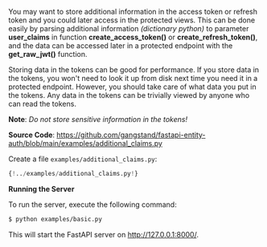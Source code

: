 

You may want to store additional information in the access token or refresh token and you could later access in the protected views. This can be done easily by parsing additional information *(dictionary python)* to parameter **user_claims** in function **create_access_token()** or **create_refresh_token()**, and the data can be accessed later in a protected endpoint with the **get_raw_jwt()** function.

Storing data in the tokens can be good for performance. If you store data in the tokens, you won't need to look it up from disk next time you need it in a protected endpoint. However, you should take care of what data you put in the tokens. Any data in the tokens can be trivially viewed by anyone who can read the tokens.

**Note**: *Do not store sensitive information in the tokens!*

**Source Code**: <a href="https://github.com/gangstand/fastapi-entity-auth/blob/main/examples/additional_claims.py" target="_blank">https://github.com/gangstand/fastapi-entity-auth/blob/main/examples/additional_claims.py</a>

Create a file `examples/additional_claims.py`:

```python
{!../examples/additional_claims.py!}
```

**Running the Server**

To run the server, execute the following command:
```bash
$ python examples/basic.py
```
This will start the FastAPI server on http://127.0.0.1:8000/.